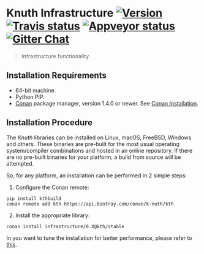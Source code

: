 # Knuth Infrastructure <a target="_blank" href="http://semver.org">![Version][badge.version]</a> <a target="_blank" href="https://travis-ci.org/knuth/infrastructure">![Travis status][badge.Travis]</a> <a target="_blank" href="https://ci.appveyor.com/project/knuth/infrastructure">![Appveyor status][badge.Appveyor]</a> <a target="_blank" href="https://gitter.im/knuth/Lobby">![Gitter Chat][badge.Gitter]</a>

> Infrastructure functionality


## Installation Requirements

- 64-bit machine.
- Python PIP.
- [Conan](https://www.conan.io/) package manager, version 1.4.0 or newer. See [Conan Installation](http://docs.conan.io/en/latest/installation.html#install-with-pip-recommended).

## Installation Procedure

The *Knuth* libraries can be installed on Linux, macOS, FreeBSD, Windows and others. These binaries are pre-built for the most usual operating system/compiler combinations and hosted in an online repository. If there are no pre-built binaries for your platform, a build from source will be attempted.

So, for any platform, an installation can be performed in 2 simple steps:

1. Configure the Conan remote:
```
pip install kthbuild
conan remote add kth https://api.bintray.com/conan/k-nuth/kth
```

2. Install the appropriate library:

```
conan install infrastructure/0.X@kth/stable 
```

In you want to tune the installation for better performance, please refer to [this](https://knuth.github.io/docfx/content/user_guide/installation.html#advanced-installation).


<!-- Links -->
[badge.Appveyor]: https://ci.appveyor.com/api/projects/status/github/knuth/infrastructure?svg=true&branch=dev
[badge.Gitter]: https://img.shields.io/badge/gitter-join%20chat-blue.svg
[badge.Travis]: https://travis-ci.org/knuth/infrastructure.svg?branch=master
[badge.version]: https://badge.fury.io/gh/knuth%2Finfrastructure.svg

[CMake]: http://www.cmake.org
[Doxygen]: http://www.doxygen.org
[eRuby]: http://en.wikipedia.org/wiki/ERuby
[Hana.docs]: http://boostorg.github.io/hana
[Hana.wiki]: https://github.com/boostorg/hana/wiki
[Homebrew formula]: https://github.com/Homebrew/homebrew-infrastructure/blob/master/Formula/hana.rb


